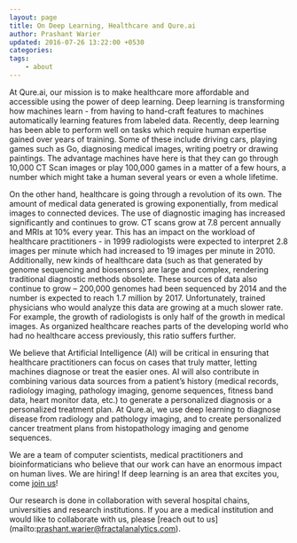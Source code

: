 ```yaml
---
layout: page
title: On Deep Learning, Healthcare and Qure.ai
author: Prashant Warier
updated: 2016-07-26 13:22:00 +0530
categories:
tags:
    - about
---
```


At Qure.ai, our mission is to make healthcare more affordable and accessible using the power of deep learning. Deep learning is transforming how machines learn - from having to hand-craft features to machines automatically learning features from labeled data. Recently, deep learning has been able to perform well on tasks which require human expertise gained over years of training. Some of these include driving cars, playing games such as Go, diagnosing medical images, writing poetry or drawing paintings. The advantage machines have here is that they can go through 10,000 CT Scan images or play 100,000 games in a matter of a few hours, a number which might take a human several years or even a whole lifetime.

On the other hand, healthcare is going through a revolution of its own. The amount of medical data generated is growing exponentially, from medical images to connected devices. The use of diagnostic imaging has increased significantly and continues to grow. CT scans grow at  7.8 percent annually and  MRIs at 10% every year.  This has an impact on the workload of healthcare practitioners - in 1999 radiologists were expected to interpret 2.8 images per minute which had increased to 19 images per minute in 2010. Additionally, new kinds of healthcare data (such as that generated by genome sequencing and biosensors) are large and complex, rendering traditional diagnostic methods obsolete. These sources of data also continue to grow – 200,000 genomes had been sequenced by 2014 and the number is expected to reach 1.7 million by 2017. Unfortunately, trained physicians who would analyze this data are growing at a much slower rate. For example, the growth of radiologists is only half of the growth in medical images. As organized healthcare reaches parts of the developing world who had no healthcare access previously, this ratio suffers further.

We believe that Artificial Intelligence (AI) will be critical in ensuring that healthcare practitioners can focus on cases that truly matter, letting machines diagnose or treat the easier ones. AI will also contribute in combining various data sources from a patient’s history (medical records, radiology imaging, pathology imaging, genome sequences, fitness band data, heart monitor data, etc.) to generate a personalized diagnosis or a personalized treatment plan. At Qure.ai, we use deep learning to diagnose disease from radiology and pathology imaging, and to create personalized cancer treatment plans from histopathology imaging and genome sequences.

We are a team of computer scientists, medical practitioners and bioinformaticians who believe that our work can have an enormous impact on human lives. We are hiring! If deep learning is an area that excites you, come [join us](mailto:prashant.warier@fractalanalytics.com)!

Our research is done in collaboration with several hospital chains, universities and research institutions. If you are a medical institution and would like to collaborate with us, please [reach out to us] (mailto:prashant.warier@fractalanalytics.com).
